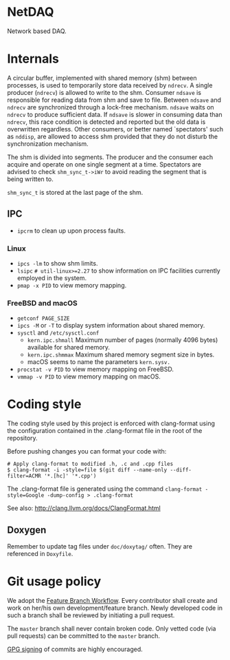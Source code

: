 # NetDAQ

Network based DAQ.

# Internals

A circular buffer, implemented with shared memory (shm) between processes, is used to temporarily store data received by ```ndrecv```.  A single producer (```ndrecv```) is allowed to write to the shm.  Consumer ```ndsave``` is responsible for reading data from shm and save to file.  Between ```ndsave``` and ```ndrecv``` are synchronized through a lock-free mechanism.  ```ndsave``` waits on ```ndrecv``` to produce sufficient data.  If ```ndsave``` is slower in consuming data than ```ndrecv```, this race condition is detected and reported but the old data is overwritten regardless.  Other consumers, or better named `spectators' such as ```nddisp```, are allowed to access shm provided that they do not disturb the synchronization mechanism.

The shm is divided into segments.  The producer and the consumer each acquire and operate on one single segment at a time.  Spectators are advised to check ```shm_sync_t->iWr``` to avoid reading the segment that is being written to.

```shm_sync_t``` is stored at the last page of the shm.

## IPC
  - ```ipcrm``` to clean up upon process faults.
### Linux
  - ```ipcs -lm``` to show shm limits.
  - ```lsipc``` ```# util-linux>=2.27``` to show information on IPC facilities currently employed in the system.
  - ```pmap -x PID``` to view memory mapping.
### FreeBSD and macOS
  - ```getconf PAGE_SIZE```
  - ```ipcs -M``` or ```-T``` to display system information about shared memory.
  - ```sysctl``` and ```/etc/sysctl.conf```
    - ```kern.ipc.shmall``` Maximum number of pages (normally 4096 bytes) available for shared memory.
    - ```kern.ipc.shmmax``` Maximum shared memory segment size in bytes.
    - macOS seems to name the parameters ```kern.sysv.```
  - ```procstat -v PID``` to view memory mapping on FreeBSD.
  - ```vmmap -v PID``` to view memory mapping on macOS.

# Coding style

The coding style used by this project is enforced with clang-format using the configuration contained in the .clang-format file in the root of the repository.

Before pushing changes you can format your code with:

```
# Apply clang-format to modified .h, .c and .cpp files
$ clang-format -i -style=file $(git diff --name-only --diff-filter=ACMR '*.[hc]' '*.cpp')
```

The .clang-format file is generated using the command
```clang-format -style=Google -dump-config > .clang-format```

See also: http://clang.llvm.org/docs/ClangFormat.html

## Doxygen

Remember to update tag files under ```doc/doxytag/``` often.  They are referenced in ```Doxyfile```.

# Git usage policy

We adopt the [Feature Branch Workflow](https://www.atlassian.com/git/tutorials/comparing-workflows/feature-branch-workflow).  Every contributor shall create and work on her/his own development/feature branch.  Newly developed code in such a branch shall be reviewed by initiating a pull request.

The ```master``` branch shall never contain broken code.  Only vetted code (via pull requests) can be committed to the ```master``` branch.

[GPG signing](https://confluence.atlassian.com/bitbucketserver/using-gpg-keys-913477014.html) of commits are highly encouraged.
